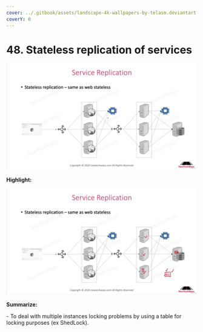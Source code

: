 ```yaml
---
cover: ../.gitbook/assets/landscape-4k-wallpapers-by-telasm.deviantart.com (37).jpg
coverY: 0
---
```


# 48. Stateless replication of services

![](<../.gitbook/assets/Service Replication.png>)

**Highlight:**

![](<../.gitbook/assets/Service Replication (1).png>)

**Summarize:**

\- To deal with multiple instances locking problems by using a table for locking purposes (ex ShedLock).

